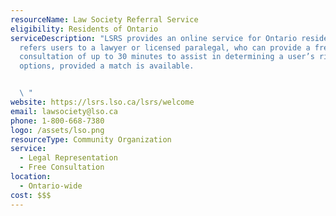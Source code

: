 ```yaml
---
resourceName: Law Society Referral Service
eligibility: Residents of Ontario
serviceDescription: "LSRS provides an online service for Ontario residents that
  refers users to a lawyer or licensed paralegal, who can provide a free
  consultation of up to 30 minutes to assist in determining a user’s rights and
  options, provided a match is available.


  \ "
website: https://lsrs.lso.ca/lsrs/welcome
email: lawsociety@lso.ca
phone: 1-800-668-7380
logo: /assets/lso.png
resourceType: Community Organization
service:
  - Legal Representation
  - Free Consultation
location:
  - Ontario-wide
cost: $$$
---
```

